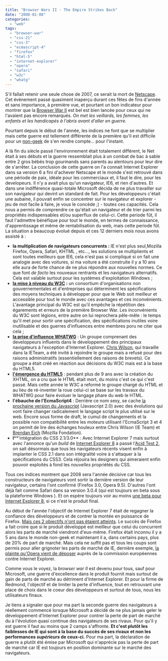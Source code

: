 ```yaml
---
title: "Browser Wars II - The Empire Strikes Back"
date: "2008-01-08"
categories: 
  - "web"
tags: 
  - "browser-war"
  - "css-21"
  - "css-3"
  - "ecmascript-4"
  - "firefox"
  - "html-5"
  - "internet-explorer"
  - "opera"
  - "safari"
  - "w3c"
  - "whatg"
---
```


S'il fallait retenir une seule chose de 2007, ce serait la mort de [Netscape](http://blog.netscape.com/2007/12/28/end-of-support-for-netscape-web-browsers/ "L'annonce officielle de la mort de Netscape"). Cet évènement passé quasiment inaperçu durant ces fêtes de fins d'année et sans importance, à première vue, et pourtant un bon indicateur pour montrer que la [Browser War II](http://fr.wikipedia.org/wiki/%C3%89volution_de_l%27usage_des_navigateurs_internet "l'historique de la guerre des navigateurs") est bel est bien lancée pour ceux qui ne l'avaient pas encore remarqués. _On met les veillards, les femmes, les enfants et les handicapés à l'abris avant d'aller en guerre._

Pourtant depuis le début de l'année, les indices ne font que se multiplier mais cette guerre est tellement différente de la première qu'il est difficile pour un [non-geek](http://www.geeksworld.org/strip_453.html "La 'Baladeur' Wars est déjà finie") de s'en rendre compte... pour l'instant.

A là fin du siècle passé l'environnement était totalement différent, le Net était à ses débuts et la guerre ressemblait plus à un combat de bac à sable entre 2 gros bébés trop gourmands sans parents au alentours pour leur dire de s'arrêter. La conclusion de cette guerre on l'a connait Internet Explorer dans sa version 6 a fini d'achever Netscape et le monde s'est retrouvé dans une période de paix, idéale pour les commerciaux et, il faut le dire, pour les developeurs. Il n'y a avait plus qu'un navigateur, IE6, et rien d'autres. Et dans une indifférence quasi-totale Microsoft décida de ne plus travailler sur son navigateur qui devint un standard de fait. Pour les développeurs c'était une aubaine, il pouvait enfin se concentrer sur le navigateur et explorer \- jeu de mot facile à faire, je vous le concède ;) - toutes ces capacités. Cela nous a permis de comprendre ce qu'était un navigateur et de trier parmi les propriétés indispensables et/ou superflux de celui-ci. Cette periode fût, il faut l'admettre bénéfique pour tout le monde, en termes de connaissance, d'apprentissage et même de rentabilisation du web, mais cette periode fût. La situation a beaucoup évolué depuis et ces 12 derniers mois nous avons assisté à :

- **la multiplication de navigateurs concurrents :** IE n'est plus seul,Mozilla Firefox, Opera, Safari, KHTML , etc..., les solutions se multiplients et sont toutes meilleurs que IE6, cela n'est pas si compliqué si on fait une analogie avec des voitures, si ma voiture a été construite il y a 10 ans elle aura de forte chance de ne plus répondre aux nouvelles normes. Ce que font _de facto_ les nouveaux rentrants et les navigateurs alternatifs. Cela est valable surtout pour les systèmes d'exploitation Windows ;
- **[la mise à niveau du W3C](http://www.w3.org/ "W3C : Le consortium qui spécifie les recommandations en usage sur le web") :** un consortium d'organisations non gouvernementales et d'entreprises qui déterminent les spécifications des moyens techniques à développer pour que le Web soit meilleur et accessible pour tout le monde avec ces avantages et ces inconvénients. L'avantage principal du W3C est qu'il empêche la répétition des égarements et erreurs de la première Browser War. Les inconvénients du W3C sont légions, entre autre on lui reprochera pêle-mêle : le temps qu'il met pour sortir une spécification, des spécifications inutiles voire inutilisable et des guerres d'influences entre membres poru ne citer que cela ;
- [**la prise d'influence WHATWG**](http://www.whatwg.org/ "Le groupe des developpeurs de navigateurs web") : Un groupe comprenant des developpeurs influents dans le développement des principaux navigateurs à l'exception d'Internet Explorer. [Chris Wilson](http://blogs.msdn.com/cwilso/ "le blog personnel de Chris Wilson, membre de l'IE Team"), qui travaille dans la IETeam, a été invité à rejoindre le groupe mais a refusé pour des raisons administratifs (essentiellement des raisons de brevets). Ce groupe a était créé en réaction aux décisions du W3C mais est à la base du HTML5.
- [**l'émergence du HTML5**](http://alistapart.com/articles/previewofhtml5 "Ce que l'on pourra faire avec le HTML5") : pendant plus de 9 ans avec la création du XHTML, on a cru que le HTML était mort, du moins c'est ce qui c'est passé. Mais cette année le W3C a reformé le groupe chargé du HTML et au lieu de ré-inventer la roue celui-ci se base sur les travaux du WHATWG pour faire évoluer le langage phare du web le HTML.
- **l'ébauche de l'EcmaScript4** : Derrière ce nom sexy, se cache [la prochaine version du Javascript](http://developer.mozilla.org/presentations/xtech2006/javascript/ "Explication de ce qui nous attend avec le Javascript 2.0") (Javascript 2.0) avec des évolutions qui vont faire changer radicalement le langage script le plus utilisé sur le web. Encore sous forme de draft, le cumul de changements et la possible non compatibilité entre les moteurs utilisant l'EcmaScript 3 et 4 on permit de lire des échanges houleux entre Chris Wilson (IE Team) et [Brendan Eich](http://weblogs.mozillazine.org/roadmap/ "Branden Eich est le Javascript 2.0") (Mozilla Fondation).
- **l****'intégration du CSS 2.1/3.0** : Avec Internet Explorer 7 mais surtout avec l'annonce qu'un _build_ de [Internet Explorer 8](http://blogs.msdn.com/ie/archive/2007/12/19/internet-explorer-8-and-acid2-a-milestone.aspx "l'annonce officiel du passage avec succès du test Acid 2 de IE8 par la IE Team") a passé l'[Acid Test 2](http://www.webstandards.org/action/acid2/ "comment faire passer l'Acid Test à votre navigateur"), on sait désormais que tous les navigateurs récents visent enfin à implanter le CSS 2.1 dans son intégralité voire à s'attaquer à la spécifications du CSS3. Cela réjouira les designers qui aimeraient enfin pouvoir exploités à fond les _nouvelles_ propriétés du CSS.

Tous ces indices montrent que 2008 sera l'année décisive car tous les constructeurs de navigateurs vont sortir la dernière version de leur navigateur, certains l'ont confirmé (Firefox 3.0, Opera 9.5). D'autres l'ont déjà fait comme Safari dans sa version 3.0.4 (qui est toujours en beta sous la plateforme Windows ). Et on espère toujours voir au moins [une beta pour Internet Explorer 8](http://www.silicon.fr/fr/news/2007/12/20/microsoft_va_publier_la_beta_1_de_internet_explorer_8_debut_2008 "La beta d'Internet Explorer 8 serait annoncé pour le permier trimestre 2008"), si ce n'est le produit final.

Au début de l'année l'objectif de Internet Explorer 7 était de regagner la confiance des développeurs et de contrer la montée en puissance de Firefox. [Mais ces 2 objectifs n'ont pas étaient atteints](http://nyams.planbweb.com/blog/2007/11/06/bonne-anniversaire-internet-explorer-7/ "Mon explication du pourquoi IE7 a échoué"). Le succès de Firefox a fait croire que si le produit développé est meilleur que celui du concurrent alors les parts de marché viendront d'eux-même. Firefox était inconnu il y a 5 ans dans le monde non-geek et maintenant il a, dans certains pays, plus de 20% de part de marché. Mais cela ne suffit pas et tous les coups sont permis pour aller grignoter les parts de marché de IE, dernière exemple, [la plainte qu'Opera vient de déposer](http://www.vnunet.fr/fr/news/2007/12/13/opera_veut_que_le_cordon_entre_internet_explorer_et_windows_soit_coupe "Opera s'attaque au lien entre Internet Explorer et les systèmes d'exploitation de Windows") auprès de la commission européennes contre Internet Explorer.

Comme vous le voyez, la _browser war II_ est devenu pour tous, sauf pour Microsoft, une guerre d'excellence dans le produit fournit mais surtout de gain de parts de marché au détriment d'Internet Explorer. Et pour la firme de Redmond, l'objectif et de limiter la perte d'influence, tout en retrouvant une place de choix dans le coeur des développeurs et surtout de tous, nous les utilisateurs finaux.

Je tiens a signaler que pour ma part la seconde guerre des navigateurs a réellement commencé lorsque Microsoft a décidé de ne plus jamais geler le développement d'Internet Explorer pour contrer la perte de part de marché du à l'évolution quasi continue des navigateurs de ses rivaux. Pour qu'il y est guerre il faut au moins que 2 camps s'affronte. **Et c'est plutôt les faiblesses de IE qui sont à la base du succès de ses rivaux et non les performances _supérieurs_ de ceux-ci.** Pour ma part, la déclaration de guerre a plutôt été émise par Microsoft qui n'apprécie pas la perte de part de marché car IE est toujours en position dominante sur le marché des navigateurs.
